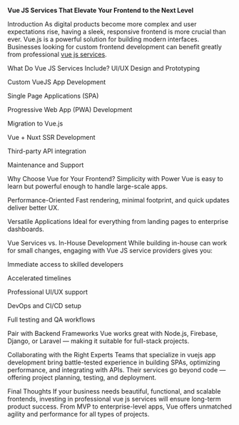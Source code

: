 **Vue JS Services That Elevate Your Frontend to the Next Level**

Introduction
As digital products become more complex and user expectations rise, having a sleek, responsive frontend is more crucial than ever. Vue.js is a powerful solution for building modern interfaces. Businesses looking for custom frontend development can benefit greatly from professional [vue js services](https://ioweb3.io/expertise/vuejs).

What Do Vue JS Services Include?
UI/UX Design and Prototyping

Custom VueJS App Development

Single Page Applications (SPA)

Progressive Web App (PWA) Development

Migration to Vue.js

Vue + Nuxt SSR Development

Third-party API integration

Maintenance and Support

Why Choose Vue for Your Frontend?
Simplicity with Power
Vue is easy to learn but powerful enough to handle large-scale apps.

Performance-Oriented
Fast rendering, minimal footprint, and quick updates deliver better UX.

Versatile Applications
Ideal for everything from landing pages to enterprise dashboards.

Vue Services vs. In-House Development
While building in-house can work for small changes, engaging with Vue JS service providers gives you:

Immediate access to skilled developers

Accelerated timelines

Professional UI/UX support

DevOps and CI/CD setup

Full testing and QA workflows

Pair with Backend Frameworks
Vue works great with Node.js, Firebase, Django, or Laravel — making it suitable for full-stack projects.

Collaborating with the Right Experts
Teams that specialize in vuejs app development bring battle-tested experience in building SPAs, optimizing performance, and integrating with APIs. Their services go beyond code — offering project planning, testing, and deployment.

Final Thoughts
If your business needs beautiful, functional, and scalable frontends, investing in professional vue js services will ensure long-term product success. From MVP to enterprise-level apps, Vue offers unmatched agility and performance for all types of projects.

